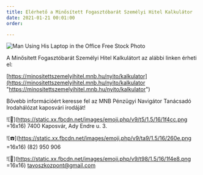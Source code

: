 ```yaml
---
title: Elérhető a Minősített Fogasztóbarát Személyi Hitel Kalkulátor
date: 2021-01-21 00:01:00
order: 

---
```

![Man Using His Laptop in the Office Free Stock Photo](https://picjumbo.com/wp-content/uploads/man-using-his-laptop-in-the-office-2210x1473.jpg)

A Minősített Fogasztóbarát Személyi Hitel Kalkulátort az alábbi linken érheti el:

[https://minositettszemelyihitel.mnb.hu/nyito/kalkulator](https://minositettszemelyihitel.mnb.hu/nyito/kalkulator "https://minositettszemelyihitel.mnb.hu/nyito/kalkulator")

Bővebb információért keresse fel az MNB Pénzügyi Navigátor Tanácsadó Irodahálózat kaposvári irodáját!

![📌](https://static.xx.fbcdn.net/images/emoji.php/v9/t5/1.5/16/1f4cc.png =16x16) 7400 Kaposvár, Ady Endre u. 3.

![☎️](https://static.xx.fbcdn.net/images/emoji.php/v9/ta9/1.5/16/260e.png =16x16) (82) 950 906

![📨](https://static.xx.fbcdn.net/images/emoji.php/v9/t98/1.5/16/1f4e8.png =16x16) tavoszkozpont@gmail.com